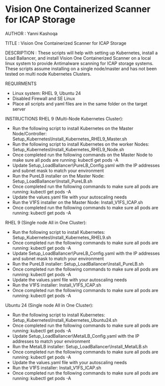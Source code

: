 # Vision One Containerized Scanner for ICAP Storage

AUTHOR		: Yanni Kashoqa

TITLE		: Vision One Containerized Scanner for ICAP Storage

DESCRIPTION	: These scripts will help with setting up Kubernetes, install a Load Ballancer, and install Vision One Containerized Scanner on a local linux system to provide Antimalware scanning for ICAP storage systems.  These scripts assume installing on a single node/master and has not been tested on multi node Kubernetes Clusters.

REQUIRMENTS
- Linux system: RHEL 9, Ubuntu 24
- Disabled Firewall and SE Linux
- Place all scripts and yaml files are in the same folder on the target server

INSTRUCTIONS
RHEL 9 (Multi-Node Kubernetes Cluster):
- Run the following script to install Kubernetes on the Master Node/Controller: Setup_Kubernetes\Install_Kubernetes_RHEL9_Master.sh
- Run the following script to install Kubernetes on the worker Nodes: Setup_Kubernetes\Install_Kubernetes_RHEL9_Node.sh
- Once completed run the following commands on the Master Node to make sure all pods are running: kubectl get pods -A
- Update Setup_LoadBallancer\PureLB_Config.yaml with the IP addresses and subnet mask to match your environment
- Run the PureLB installer on the Master Node: Setup_LoadBallancer\Install_PureLB.sh
- Once completed run the following commands to make sure all pods are running: kubectl get pods -A
- Update the values.yaml file with your autoscaling needs
- Run the V1FS installer on the Master Node: Install_V1FS_ICAP.sh
- Once completed run the following commands to make sure all pods are running: kubectl get pods -A

RHEL 9 (Single node All in One Cluster):
- Run the following script to install Kubernetes: Setup_Kubernetes\Install_Kubernetes_RHEL9.sh
- Once completed run the following commands to make sure all pods are running: kubectl get pods -A
- Update Setup_LoadBallancer\PureLB_Config.yaml with the IP addresses and subnet mask to match your environment
- Run the PureLB installer: Setup_LoadBallancer\Install_PureLB.sh
- Once completed run the following commands to make sure all pods are running: kubectl get pods -A
- Update the values.yaml file with your autoscaling needs
- Run the V1FS installer: Install_V1FS_ICAP.sh
- Once completed run the following commands to make sure all pods are running: kubectl get pods -A

Ubuntu 24 (Single node All in One Cluster):
- Run the following script to install Kubernetes: Setup_Kubernetes\Install_Kubernetes_Ubuntu24.sh
- Once completed run the following commands to make sure all pods are running: kubectl get pods -A
- Update Setup_LoadBallancer\MetalLB_Config.yaml with the IP addresses to match your environment
- Run the MetalLB installer: Setup_LoadBallancer\Install_MetalLB.sh
- Once completed run the following commands to make sure all pods are running: kubectl get pods -A
- Update the values.yaml file with your autoscaling needs
- Run the V1FS installer: Install_V1FS_ICAP.sh
- Once completed run the following commands to make sure all pods are running: kubectl get pods -A
